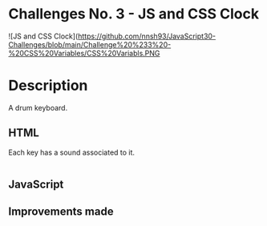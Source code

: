 # Challenges No. 3 - JS and CSS Clock

![JS and CSS Clock](https://github.com/nnsh93/JavaScript30-Challenges/blob/main/Challenge%20%233%20-%20CSS%20Variables/CSS%20Variabls.PNG
# Description
A drum keyboard.

## HTML
Each key has a sound associated to it.
```html

```

## JavaScript

## Improvements made 
